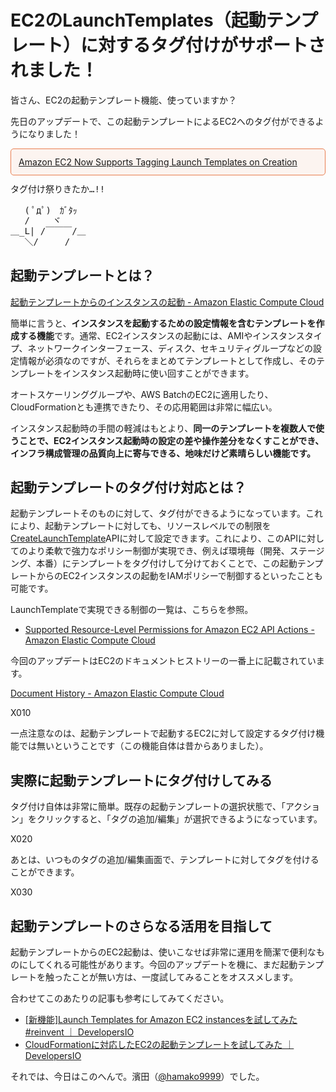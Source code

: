 # EC2のLaunchTemplates（起動テンプレート）に対するタグ付けがサポートされました！

皆さん、EC2の起動テンプレート機能、使っていますか？

先日のアップデートで、この起動テンプレートによるEC2へのタグ付ができるようになりました！

<p style="padding: 12px;border-color: #E97F50;border-width: 1px;border-style: solid;border-radius: 5px;background-color: rgba(233, 127, 80, 0.07);">
<a href="https://aws.amazon.com/jp/about-aws/whats-new/2019/07/amazon-ec2-now-supports-tagging-launch-templates-on-creation/" target="_blank">Amazon EC2 Now Supports Tagging Launch Templates on Creation</a>
</p>

<pre style="line-height:120%;">
タグ付け祭りきたか…!!

　 ( ﾟдﾟ)　ｶﾞﾀｯ
　 /　　 ヾ
＿_L| /￣￣￣/＿
　 ＼/　　　/
</pre>

## 起動テンプレートとは？

<a href="https://docs.aws.amazon.com/ja_jp/AWSEC2/latest/UserGuide/ec2-launch-templates.html" target="_blank">起動テンプレートからのインスタンスの起動 - Amazon Elastic Compute Cloud</a>

簡単に言うと、<strong>インスタンスを起動するための設定情報を含むテンプレートを作成する機能</strong>です。通常、EC2インスタンスの起動には、AMIやインスタンスタイプ、ネットワークインターフェース、ディスク、セキュリティグループなどの設定情報が必須なのですが、それらをまとめてテンプレートとして作成し、そのテンプレートをインスタンス起動時に使い回すことができます。

オートスケーリンググループや、AWS BatchのEC2に適用したり、CloudFormationとも連携できたり、その応用範囲は非常に幅広い。

インスタンス起動時の手間の軽減はもとより、<strong>同一のテンプレートを複数人で使うことで、EC2インスタンス起動時の設定の差や操作差分をなくすことができ、インフラ構成管理の品質向上に寄与できる、地味だけど素晴らしい機能です。</strong>


## 起動テンプレートのタグ付け対応とは？

起動テンプレートそのものに対して、タグ付ができるようになっています。これにより、起動テンプレートに対しても、リソースレベルでの制限を<a href="https://docs.aws.amazon.com/AWSEC2/latest/APIReference/API_CreateLaunchTemplate.html" target="_blank">CreateLaunchTemplate</a>APIに対して設定できます。これにより、このAPIに対してのより柔軟で強力なポリシー制御が実現でき、例えば環境毎（開発、ステージング、本番）にテンプレートをタグ付けして分けておくことで、この起動テンプレートからのEC2インスタンスの起動をIAMポリシーで制御するといったことも可能です。

LaunchTemplateで実現できる制御の一覧は、こちらを参照。

- <a href="https://docs.aws.amazon.com/AWSEC2/latest/UserGuide/ec2-supported-iam-actions-resources.html" target="_blank">Supported Resource-Level Permissions for Amazon EC2 API Actions - Amazon Elastic Compute Cloud</a>

今回のアップデートはEC2のドキュメントヒストリーの一番上に記載されています。

<a href="https://docs.aws.amazon.com/AWSEC2/latest/UserGuide/DocumentHistory.html" target="_blank">Document History - Amazon Elastic Compute Cloud</a>

X010

一点注意なのは、起動テンプレートで起動するEC2に対して設定するタグ付け機能では無いということです（この機能自体は昔からありました）。

## 実際に起動テンプレートにタグ付けしてみる

タグ付け自体は非常に簡単。既存の起動テンプレートの選択状態で、「アクション」をクリックすると、「タグの追加/編集」が選択できるようになっています。

X020

あとは、いつものタグの追加/編集画面で、テンプレートに対してタグを付けることができます。

X030

## 起動テンプレートのさらなる活用を目指して

起動テンプレートからのEC2起動は、使いこなせば非常に運用を簡潔で便利なものにしてくれる可能性があります。今回のアップデートを機に、まだ起動テンプレートを触ったことが無い方は、一度試してみることをオススメします。

合わせてこのあたりの記事も参考にしてみてください。

- <a href="https://dev.classmethod.jp/cloud/aws/try-launch-template-for-ec2/" target="_blank">[新機能]Launch Templates for Amazon EC2 instancesを試してみた #reinvent ｜ DevelopersIO</a>
- <a href="https://dev.classmethod.jp/cloud/aws/cfn-launch-template-ec2/" target="_blank">CloudFormationに対応したEC2の起動テンプレートを試してみた ｜ DevelopersIO</a>

それでは、今日はこのへんで。濱田（<a href="https://twitter.com/hamako9999" target="_blank">@hamako9999</a>）でした。








